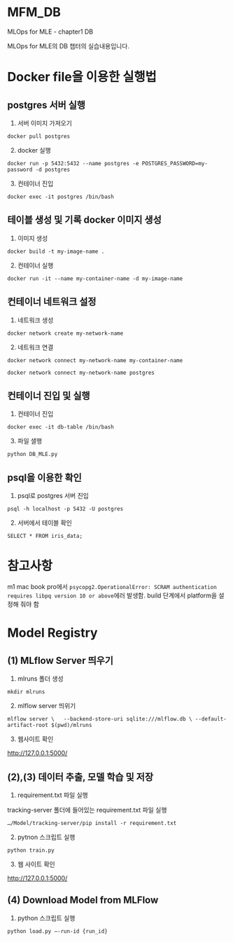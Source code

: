# MFM_DB
MLOps for MLE - chapter1 DB

MLOps for MLE의 DB 챕터의 실습내용입니다.

# Docker file을 이용한 실행법

## postgres 서버 실행
1. 서버 이미지 가져오기

`docker pull postgres`

2. docker 실행

`docker run -p 5432:5432 --name postgres -e POSTGRES_PASSWORD=my-password -d postgres`

3. 컨테이너 진입

`docker exec -it postgres /bin/bash`

## 테이블 생성 및 기록 docker 이미지 생성
1. 이미지 생성

`docker build -t my-image-name .`

2. 컨테이너 실행

`docker run -it --name my-container-name -d my-image-name`

## 컨테이너 네트워크 설정
1. 네트워크 생성

`docker network create my-network-name`

2. 네트워크 연결

`docker network connect my-network-name my-container-name`

`docker network connect my-network-name postgres`

## 컨테이너 진입 및 실행
1. 컨테이너 진입

`docker exec -it db-table /bin/bash`

3. 파일 샐행

`python DB_MLE.py`

## psql을 이용한 확인
1. psql로 postgres 서버 진입

`psql -h localhost -p 5432 -U postgres`

2. 서버에서 테이블 확인

`SELECT * FROM iris_data;`

# 참고사항
m1 mac book pro에서 `psycopg2.OperationalError: SCRAM authentication requires libpq version 10 or above`에러 발생함.
build 단계에서 platform을 설정해 줘야 함

# Model Registry
## (1) MLflow Server 띄우기

1. mlruns 폴더 생성

`mkdir mlruns`

2. mlflow server 띄위기

`mlflow server \  
--backend-store-uri sqlite:///mlflow.db \
--default-artifact-root $(pwd)/mlruns`

 3. 웹사이트 확인

http://127.0.0.1:5000/


## (2),(3) 데이터 추출, 모델 학습 및 저장

1. requirement.txt 파일 실행

tracking-server 폴더에 들어있는 requirement.txt 파일 실행

`…/Model/tracking-server/pip install -r requirement.txt`

2. pytnon 스크립트 실행

`python train.py`

3. 웹 사이트 확인

http://127.0.0.1:5000/


## (4) Download Model from MLFlow

1. python 스크립트 실행

`python load.py —-run-id {run_id}`